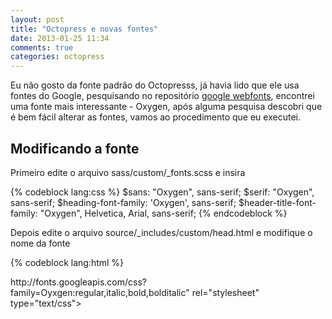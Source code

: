 ```yaml
---
layout: post
title: "Octopress e novas fontes"
date: 2013-01-25 11:34
comments: true
categories: octopress 
---
```


Eu não gosto da fonte padrão do Octopresss, já havia lido que ele usa fontes do Google, pesquisando no repositório [google webfonts](http://www.google.com/webfonts), encontrei uma fonte mais interessante - Oxygen, após alguma pesquisa descobri que é bem fácil alterar as fontes, vamos ao procedimento que eu executei.

## Modificando a fonte

Primeiro edite o arquivo sass/custom/_fonts.scss e insira

{% codeblock lang:css %}
$sans: "Oxygen", sans-serif;
$serif: "Oxygen", sans-serif;
$heading-font-family: 'Oxygen', sans-serif;
$header-title-font-family: "Oxygen", Helvetica, Arial, sans-serif;
{% endcodeblock %}

Depois edite o arquivo source/_includes/custom/head.html e modifique o nome da fonte

{% codeblock lang:html %}
<link href="http://fonts.googleapis.com/css?family=PT+Serif:regular,italic,bold,bolditalic" rel="stylesheet" type="text/css">
<link href="http://fonts.googleapis.com/css?family=PT+Sans:regular,italic,bold,bolditalic" rel="stylesheet" type="text/cs
{% endcodeblock %}

para Oxygen

{% codeblock lang:html %}
link href="http://fonts.googleapis.com/css?family=Oyxgen:regular,italic,bold,bolditalic" rel="stylesheet" type="text/css">
<link href="http://fonts.googleapis.com/css?family=Oxygen:regular,italic,bold,bolditalic" rel="stylesheet" type="text/cs
{% endcodeblock %}

Rode o generate e preview

    rake generate && rake preview
    
Acesse seu site localmente e verifique se a fonte mudou

    http://localhost:4000
    
Depois de confirmar o mudança, faça o deploy

    rake deploy
    
Pronto, fontes novas.    
    
[s]<br>
Guto
